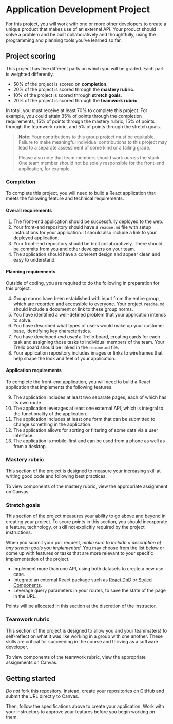 # Application Development Project

For this project, you will work with one or more other developers to create a unique product that makes use of an external API. Your product should solve a problem and be built collaboratively and thoughtfully, using the programming and planning tools you've learned so far.

## Project scoring

This project has five different parts on which you will be graded. Each part is weighted differently.

- 50% of the project is scored on **completion**.
- 20% of the project is scored through the **mastery rubric**.
- 10% of the project is scored through **stretch goals**.
- 20% of the project is scored through the **teamwork rubric**.

In total, you must receive at least 70% to complete this project. For example, you could attain 35% of points through the completion requirements, 15% of points through the mastery rubric, 15% of points through the teamwork rubric, and 5% of points through the stretch goals.

> **Note**: Your contributions to this group project must be equitable. Failure to make meaningful individual contributions to this project may lead to a separate assessment of some kind or a failing grade.
>
> Please also note that team members should work _across_ the stack. One team member should not be solely responsible for the front-end application, for example.

### Completion

To complete this project, you will need to build a React application that meets the following feature and technical requirements.

#### Overall requirements

1. The front-end application should be successfully deployed to the web.
1. Your front-end repository should have a `readme.md` file with setup instructions for your application. It should also include a link to your deployed application.
1. Your front-end repository should be built collaboratively. There should be commits from you and other developers on your team.
1. The application should have a coherent design and appear clean and easy to understand.

#### Planning requirements

Outside of coding, you are required to do the following in preparation for this project.

4. Group norms have been established with input from the entire group, which are recorded and accessible to everyone. Your project `readme.md` should include a document or link to these group norms.
1. You have identified a well-defined problem that your application intends to solve.
1. You have described what types of users would make up your customer base, identifying key characteristics.
1. You have developed _and used_ a Trello board, creating cards for each task and assigning those tasks to individual members of the team. Your Trello board should be linked in the `readme.md` file.
1. Your application repository includes images or links to wireframes that help shape the look and feel of your application.

#### Application requirements

To complete the front-end application, you will need to build a React application that implements the following features.

9. The application includes at least two separate pages, each of which has its own route.
1. The application leverages at least one external API, which is integral to the functionality of the application.
1. The application includes at least one form that can be submitted to change something in the application.
1. The application allows for sorting or filtering of some data via a user interface.
1. The application is mobile-first and can be used from a phone as well as from a desktop.

### Mastery rubric

This section of the project is designed to measure your increasing skill at writing good code and following best practices.

To view components of the mastery rubric, view the appropriate assignment on Canvas.

### Stretch goals

This section of the project measures your ability to go above and beyond in creating your project. To score points in this section, you should incorporate a feature, technology, or skill not explicitly required by the project instructions.

When you submit your pull request, _make sure to include a description of any stretch goals you implemented._ You may choose from the list below or come up with features or tasks that are more relevant to your specific implementation of the project.

- Implement more than one API, using both datasets to create a new use case.
- Integrate an external React package such as [React DnD](https://react-dnd.github.io/react-dnd/about) or [Styled Components](https://styled-components.com/).
- Leverage query parameters in your routes, to save the state of the page in the URL.

Points will be allocated in this section at the discretion of the instructor.

### Teamwork rubric

This section of the project is designed to allow you and your teammate(s) to self-reflect on what it was like working in a group with one another. These skills are critical for succeeding in the course and thriving as a software developer.

To view components of the teamwork rubric, view the appropriate assignments on Canvas.

## Getting started

_Do not_ fork this repository. Instead, create your repositories on GitHub and submit the URL directly to Canvas.

Then, follow the specifications above to create your application. Work with your instructors to approve your features before you begin working on them.
